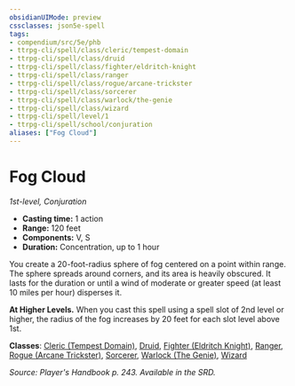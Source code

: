 ```yaml
---
obsidianUIMode: preview
cssclasses: json5e-spell
tags:
- compendium/src/5e/phb
- ttrpg-cli/spell/class/cleric/tempest-domain
- ttrpg-cli/spell/class/druid
- ttrpg-cli/spell/class/fighter/eldritch-knight
- ttrpg-cli/spell/class/ranger
- ttrpg-cli/spell/class/rogue/arcane-trickster
- ttrpg-cli/spell/class/sorcerer
- ttrpg-cli/spell/class/warlock/the-genie
- ttrpg-cli/spell/class/wizard
- ttrpg-cli/spell/level/1
- ttrpg-cli/spell/school/conjuration
aliases: ["Fog Cloud"]
---
```

# Fog Cloud
*1st-level, Conjuration*  

- **Casting time:** 1 action
- **Range:** 120 feet
- **Components:** V, S
- **Duration:** Concentration, up to 1 hour

You create a 20-foot-radius sphere of fog centered on a point within range. The sphere spreads around corners, and its area is heavily obscured. It lasts for the duration or until a wind of moderate or greater speed (at least 10 miles per hour) disperses it.

**At Higher Levels.** When you cast this spell using a spell slot of 2nd level or higher, the radius of the fog increases by 20 feet for each slot level above 1st.

**Classes**: [Cleric (Tempest Domain)](compendium/classes/cleric-tempest-domain.md), [Druid](compendium/classes/druid.md), [Fighter (Eldritch Knight)](compendium/classes/fighter-eldritch-knight.md), [Ranger](compendium/classes/ranger.md), [Rogue (Arcane Trickster)](compendium/classes/rogue-arcane-trickster.md), [Sorcerer](compendium/classes/sorcerer.md), [Warlock (The Genie)](compendium/classes/warlock-the-genie-tce.md), [Wizard](compendium/classes/wizard.md)

*Source: Player's Handbook p. 243. Available in the SRD.*